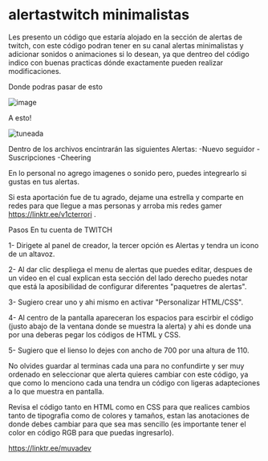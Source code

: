 # alertastwitch minimalistas

Les presento un código que estaría alojado en la sección de alertas de twitch, con este código podran tener en su canal alertas minimalistas y adicionar sonidos o animaciones si lo desean, ya que dentreo del código indico con buenas practicas dónde exactamente pueden realizar modificaciones. 

Donde podras pasar de esto

![image](https://github.com/muvadev/alertastwitch/assets/157439548/73adadd5-2d87-4d5b-9c39-326c6cf32424)

A esto!

![tuneada](https://github.com/muvadev/alertastwitch/assets/157439548/116c9d6c-3a57-442c-afac-d0382c16321c)

Dentro de los archivos encintrarán las siguientes Alertas:
-Nuevo seguidor
-Suscripciones
-Cheering


En lo personal no agrego imagenes o sonido pero, puedes integrearlo si gustas en tus alertas. 

Si esta aportación fue de tu agrado, dejame una estrella y comparte en redes para que llegue a mas personas y arroba mis redes gamer https://linktr.ee/v1cterrori .

Pasos 
En tu cuenta de TWITCH 

1- Dirigete al panel de creador, la tercer opción es Alertas y tendra un icono de un altavoz. 

2- Al dar clic despliega el menu de alertas que puedes editar, despues de un video en el cual explican esta sección del lado derecho puedes notar que está la aposibilidad de configurar diferentes "paquetres de alertas". 

3- Sugiero crear uno y ahi mismo en activar "Personalizar HTML/CSS". 

4- Al centro de la pantalla apareceran los espacios para escirbir el código (justo abajo de la ventana donde se muestra la alerta) y ahi es donde una por una deberas pegar los códigos de HTML y CSS. 

5- Sugiero que el lienso lo dejes con ancho de 700 por una altura de 110.


No olvides guardar al terminas cada una para no confundirte y ser muy ordenado en seleccionar que alerta quieres cambiar con este código, ya que como lo menciono cada una tendra un código con ligeras adapteciones a lo que muestra en pantalla. 

Revisa el código tanto en HTML como en CSS para que realices cambios tanto de tipografia como de colores y tamaños, estan las anotaciones de donde debes cambiar para que sea mas sencillo (es importante tener el color en código RGB para que puedas ingresarlo). 


https://linktr.ee/muvadev
